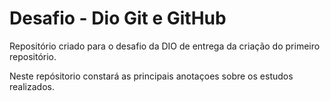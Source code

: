 # Desafio - Dio Git e GitHub

Repositório criado para o desafio da DIO de entrega da criação do primeiro repositório.

Neste repósitorio constará  as principais anotaçoes sobre os estudos realizados.
